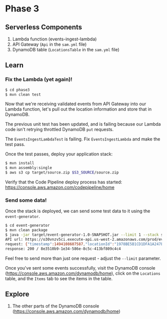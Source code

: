 # Phase 3

## Serverless Components

1. Lambda function (events-ingest-lambda)
1. API Gateway (`Api` in the `sam.yml` file)
1. DynamoDB table (`LocationsTable` in the `sam.yml` file)

## Learn

### Fix the Lambda (yet again)!

```bash
$ cd phase3
$ mvn clean test
```

Now that we're receiving validated events from API Gateway into our Lambda function, let's pull out
the location information and store that in DynamoDB.

The previous unit test has been updated, and is failing because our Lambda code isn't retrying throttled DynamoDB `put` requests.

The `EventsIngestLambdaTest` is failing. Fix `EventsIngestLambda` and make the test pass.

Once the test passes, deploy your application stack:

```bash
$ mvn install
$ mvn assembly:single
$ aws s3 cp target/source.zip $S3_SOURCE/source.zip
```

Verify that the Code Pipeline deploy process has started: https://console.aws.amazon.com/codepipeline/home

### Send some data!

Once the stack is deployed, we can send some test data to it using the `event-generator`.

```bash
$ cd event-generator
$ mvn clean package
$ java -jar target/event-generator-1.0-SNAPSHOT.jar --limit 1 --stack serverless-weather
API url: https://o30vnzv5ci.execute-api.us-west-2.amazonaws.com/prod/events
request: {"timestamp":1494108607587,"locationId":"1978BE5B1CD1DFA1A247E8B3BD6827D2","locationName":"Montgomery, AL","latitude":32.361538,"longitude":-86.279118,"city":"Montgomery","state":"AL","temperature":85.5631845254945}
response: 200 / 8e3510b9-1e34-586e-8c5c-413bf809c4c4
```

Feel free to send more than just one request - adjust the `--limit` parameter.

Once you've sent some events successfully, visit the DynamoDB console (https://console.aws.amazon.com/dynamodb/home), click
on the `Locations` table, and the `Items` tab to see the items in the table.

## Explore

1. The other parts of the DynamoDB console (https://console.aws.amazon.com/dynamodb/home)
